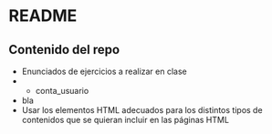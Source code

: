 ﻿# README


## Contenido del repo

*  Enunciados de ejercicios a realizar en clase
* * conta_usuario
* bla
* Usar los elementos HTML adecuados para los distintos tipos de contenidos que se quieran incluir en las páginas HTML

